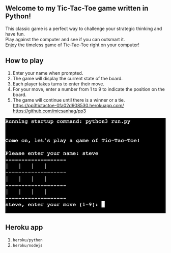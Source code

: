 ## Welcome to my Tic-Tac-Toe game written in Python!
This classic game is a perfect way to challenge your strategic thinking and have fun.<br>
Play against the computer and see if you can outsmart it.<br> 
Enjoy the timeless game of Tic-Tac-Toe right on your computer!

## How to play<br>
1. Enter your name when prompted.
2. The game will display the current state of the board.
3. Each player takes turns to enter their move.
4. For your move, enter a number from 1 to 9 to indicate the position on the board.
5. The game will continue until there is a winner or a tie.<br>
https://pp3tictactoe-0fa02d908530.herokuapp.com/<br>
https://github.com/micsanhag/pp3


![PP3-Tic-Tac-Toe](https://github.com/micsanhag/pp3/blob/main/tictactoe.jpg)

## Heroku app

1. `heroku/python`
2. `heroku/nodejs`




